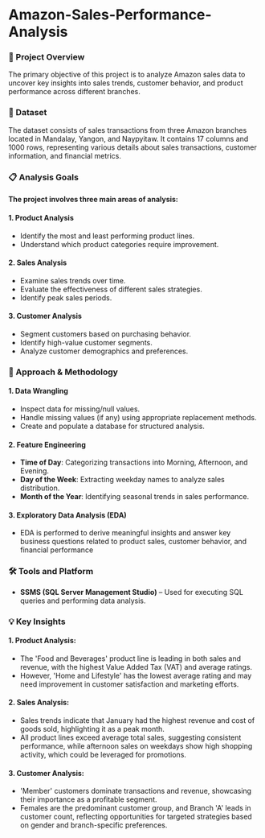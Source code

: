 # Amazon-Sales-Performance-Analysis
### 📖 Project Overview
The primary objective of this project is to analyze Amazon sales data to uncover key insights into sales trends, customer behavior, and product performance across different branches.

### 📂 Dataset
The dataset consists of sales transactions from three Amazon branches located in Mandalay, Yangon, and Naypyitaw. It contains 17 columns and 1000 rows, representing various details about sales transactions, customer information, and financial metrics.

### 📋 Analysis Goals
#### The project involves three main areas of analysis:
#### 1. Product Analysis
- Identify the most and least performing product lines.
- Understand which product categories require improvement.

#### 2. Sales Analysis
- Examine sales trends over time.
- Evaluate the effectiveness of different sales strategies.
- Identify peak sales periods.

#### 3. Customer Analysis
- Segment customers based on purchasing behavior.
- Identify high-value customer segments.
- Analyze customer demographics and preferences.

### 📌 Approach & Methodology
#### 1. Data Wrangling
- Inspect data for missing/null values.
- Handle missing values (if any) using appropriate replacement methods.
- Create and populate a database for structured analysis.

#### 2. Feature Engineering
- **Time of Day**: Categorizing transactions into Morning, Afternoon, and Evening.
- **Day of the Week**: Extracting weekday names to analyze sales distribution.
- **Month of the Year**: Identifying seasonal trends in sales performance.

#### 3. Exploratory Data Analysis (EDA)
- EDA is performed to derive meaningful insights and answer key business questions related to product sales, customer behavior, and financial performance

### 🛠️ Tools and Platform
- **SSMS (SQL Server Management Studio)** – Used for executing SQL queries and performing data analysis.

### 💡 Key Insights
#### 1. Product Analysis: 
- The 'Food and Beverages' product line is leading in both sales and revenue, with the highest Value Added Tax (VAT) and average ratings.
- However, 'Home and Lifestyle' has the lowest average rating and may need     improvement in customer satisfaction and marketing efforts.

#### 2. Sales Analysis: 
- Sales trends indicate that January had the highest revenue and cost of goods sold, highlighting it as a peak month.
- All product lines exceed average total sales, suggesting consistent performance, while afternoon sales on weekdays show high shopping activity, which could be leveraged for promotions.

#### 3. Customer Analysis: 
- 'Member' customers dominate transactions and revenue, showcasing their importance as a profitable segment.
- Females are the predominant customer group, and Branch 'A' leads in customer count, reflecting opportunities for targeted strategies based on gender and branch-specific preferences.
